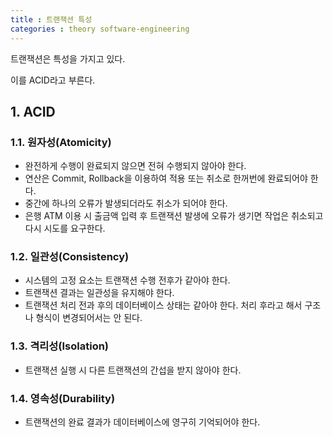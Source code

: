 ```yaml
---
title : 트랜잭션 특성
categories : theory software-engineering
---
```


트랜잭션은 특성을 가지고 있다. 

이를 ACID라고 부른다. 

## 1. ACID

### 1.1. 원자성(Atomicity)

- 완전하게 수행이 완료되지 않으면 전혀 수행되지 않아야 한다.
- 연산은 Commit, Rollback을 이용하여 적용 또는 취소로 한꺼번에 완료되어야 한다.
- 중간에 하나의 오류가 발생되더라도 취소가 되어야 한다.
- 은행 ATM 이용 시 출금액 입력 후 트랜잭션 발생에 오류가 생기면 작업은 취소되고 다시 시도를 요구한다.

### 1.2. 일관성(Consistency)

- 시스템의 고정 요소는 트랜잭션 수행 전후가 같아야 한다.
- 트랜잭션 결과는 일관성을 유지해야 한다.
- 트랜잭션 처리 전과 후의 데이터베이스 상태는 같아야 한다. 처리 후라고 해서 구조나 형식이 변경되어서는 안 된다.

### 1.3. 격리성(Isolation)

- 트랜잭션 실행 시 다른 트랜잭션의 간섭을 받지 않아야 한다.

### 1.4. 영속성(Durability)

- 트랜잭션의 완료 결과가 데이터베이스에 영구히 기억되어야 한다.
